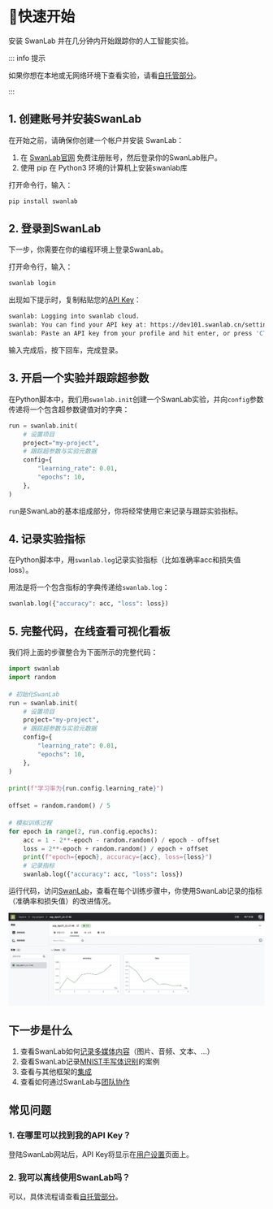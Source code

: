
# 🚀快速开始

安装 SwanLab 并在几分钟内开始跟踪你的人工智能实验。

::: info 提示

如果你想在本地或无网络环境下查看实验，请看[自托管部分](/zh/guide_cloud/self_host/offline-board.md)。

:::

## 1. 创建账号并安装SwanLab

在开始之前，请确保你创建一个帐户并安装 SwanLab：

1. 在 [SwanLab官网](https://dev101.swanlab.cn) 免费注册账号，然后登录你的SwanLab账户。
2. 使用 pip 在 Python3 环境的计算机上安装swanlab库

打开命令行，输入：

```bash
pip install swanlab
```

## 2. 登录到SwanLab

下一步，你需要在你的编程环境上登录SwanLab。

打开命令行，输入：

```bash
swanlab login
```

出现如下提示时，复制粘贴您的[API Key](https://dev101.swanlab.cn/settings)：

```bash
swanlab: Logging into swanlab cloud.
swanlab: You can find your API key at: https://dev101.swanlab.cn/settings
swanlab: Paste an API key from your profile and hit enter, or press 'CTRL-C' to quit:
```

输入完成后，按下回车，完成登录。

## 3. 开启一个实验并跟踪超参数

在Python脚本中，我们用`swanlab.init`创建一个SwanLab实验，并向`config`参数传递将一个包含超参数键值对的字典：

```python
run = swanlab.init(
    # 设置项目
    project="my-project",
    # 跟踪超参数与实验元数据
    config={
        "learning_rate": 0.01,
        "epochs": 10,
    },
)
```

`run`是SwanLab的基本组成部分，你将经常使用它来记录与跟踪实验指标。

## 4. 记录实验指标

在Python脚本中，用`swanlab.log`记录实验指标（比如准确率acc和损失值loss）。

用法是将一个包含指标的字典传递给`swanlab.log`：

```python
swanlab.log({"accuracy": acc, "loss": loss})
```

## 5. 完整代码，在线查看可视化看板

我们将上面的步骤整合为下面所示的完整代码：

```python (5,25)
import swanlab
import random

# 初始化SwanLab
run = swanlab.init(
    # 设置项目
    project="my-project",
    # 跟踪超参数与实验元数据
    config={
        "learning_rate": 0.01,
        "epochs": 10,
    },
)

print(f"学习率为{run.config.learning_rate}")

offset = random.random() / 5

# 模拟训练过程
for epoch in range(2, run.config.epochs):
    acc = 1 - 2**-epoch - random.random() / epoch - offset
    loss = 2**-epoch + random.random() / epoch + offset
    print(f"epoch={epoch}, accuracy={acc}, loss={loss}")
    # 记录指标
    swanlab.log({"accuracy": acc, "loss": loss})
```

运行代码，访问[SwanLab](https://dev101.swanlab.cn)，查看在每个训练步骤中，你使用SwanLab记录的指标（准确率和损失值）的改进情况。

![quick-start-1](/assets/quick-start-1.jpg)




## 下一步是什么

1. 查看SwanLab如何[记录多媒体内容](/zh/guide_cloud/experiment_track/log-media)（图片、音频、文本、...）
1. 查看SwanLab记录[MNIST手写体识别](/zh/examples/mnist.md)的案例
2. 查看与其他框架的[集成](/zh/guide_cloud/integration/integration-pytorch-lightning.md)
3. 查看如何通过SwanLab与[团队协作](/zh/guide_cloud/general/organization.md)

## 常见问题

### 1. 在哪里可以找到我的API Key？

登陆SwanLab网站后，API Key将显示在[用户设置](https://dev101.swanlab.cn/settings)页面上。

### 2. 我可以离线使用SwanLab吗？

可以，具体流程请查看[自托管部分](/zh/guide_cloud/self_host/offline-board.md)。